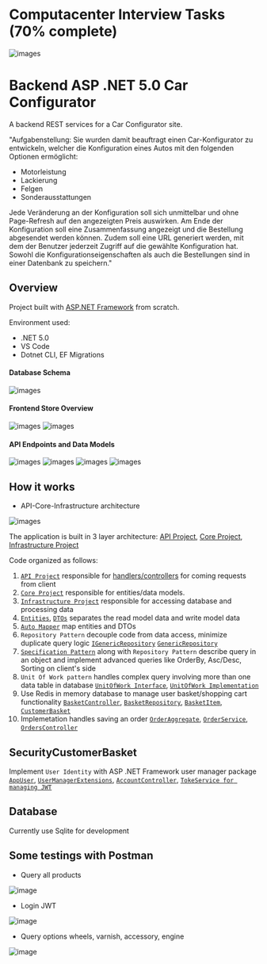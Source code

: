 # Computacenter Interview Tasks (70% complete)
![images](https://github.com/gothinkster/aspnetcore-realworld-example-app/blob/master/logo.png)

# Backend ASP .NET 5.0 Car Configurator

A backend REST services for a Car Configurator site.

"Aufgabenstellung:
Sie wurden damit beauftragt einen Car-Konfigurator zu entwickeln, welcher die Konfiguration eines Autos mit den folgenden
Optionen ermöglicht:

* Motorleistung
* Lackierung
* Felgen
* Sonderausstattungen

Jede Veränderung an der Konfiguration soll sich unmittelbar und ohne Page-Refresh auf den angezeigten Preis auswirken. Am
Ende der Konfiguration soll eine Zusammenfassung angezeigt und die Bestellung abgesendet werden können. Zudem soll eine
URL generiert werden, mit dem der Benutzer jederzeit Zugriff auf die gewählte Konfiguration hat. Sowohl die
Konfigurationseigenschaften als auch die Bestellungen sind in einer Datenbank zu speichern."


## Overview

Project built with [ASP.NET Framework](https://dotnet.microsoft.com/apps/aspnet) from scratch.

Environment used:

* .NET 5.0
* VS Code
* Dotnet CLI, EF Migrations


#### Database Schema

![images](https://github.com/namphuong2217/Backend-DotNet-ECommerce/blob/main/Documentation/Car%20Configurator%20Final.png)

#### Frontend Store Overview

![images](https://github.com/namphuong2217/Backend-DotNet-ECommerce/blob/main/Documentation/Store1.png)
![images](https://github.com/namphuong2217/Backend-DotNet-ECommerce/blob/main/Documentation/Store2.png)

#### API Endpoints and Data Models

![images](https://github.com/namphuong2217/Backend-DotNet-ECommerce/blob/main/Documentation/Swagger1.png)
![images](https://github.com/namphuong2217/Backend-DotNet-ECommerce/blob/main/Documentation/Swagger2.png)
![images](https://github.com/namphuong2217/Backend-DotNet-ECommerce/blob/main/Documentation/Swagger3.png)
![images](https://github.com/namphuong2217/Backend-DotNet-ECommerce/blob/main/Documentation/Swagger4.png)


## How it works

* API-Core-Infrastructure architecture

![images](https://github.com/namphuong2217/Backend-DotNet-ECommerce/blob/main/Documentation/ApplicationArchitecture1.png)

The application is built in 3 layer architecture: [API Project](https://github.com/namphuong2217/Backend-DotNet-ECommerce/tree/main/API), [Core Project](https://github.com/namphuong2217/Backend-DotNet-ECommerce/tree/main/Core), [Infrastructure Project](https://github.com/namphuong2217/Backend-DotNet-ECommerce/tree/main/Infrastructure)


Code organized as follows:

1. [``API Project``](https://github.com/namphuong2217/Backend-DotNet-ECommerce/tree/main/API) responsible for [handlers/controllers](https://github.com/namphuong2217/Backend-DotNet-ECommerce/tree/main/API/Controllers) for coming requests from client
2. [``Core Project``](https://github.com/namphuong2217/Backend-DotNet-ECommerce/tree/main/Core) responsible for entities/data models.
3. [``Infrastructure Project``](https://github.com/namphuong2217/Backend-DotNet-ECommerce/tree/main/Infrastructure) responsible for accessing database and processing data
4. [``Entities``](https://github.com/namphuong2217/Backend-DotNet-ECommerce/tree/main/Core/Entities), [``DTOs``](https://github.com/namphuong2217/Backend-DotNet-ECommerce/tree/main/API/Dtos) separates the read model data and write model data
5. [``Auto Mapper``](https://github.com/namphuong2217/Backend-DotNet-ECommerce/blob/main/API/Helpers/MappingProfiles.cs) map entities and DTOs
6. ``Repository Pattern`` decouple code from data access, minimize duplicate query logic 
[``IGenericRepository``](https://github.com/namphuong2217/Backend-DotNet-ECommerce/blob/main/Core/Interfaces/IGenericRepository.cs)
[``GenericRepository``](https://github.com/namphuong2217/Backend-DotNet-ECommerce/blob/main/Infrastructure/Data/GenericRepository.cs)
6. [``Specification Pattern``](https://github.com/namphuong2217/Backend-DotNet-ECommerce/tree/main/Core/Specifications) along with ``Repository Pattern`` describe query in an object and implement advanced queries like OrderBy, Asc/Desc, Sorting on client's side
7. ``Unit Of Work pattern`` handles complex query involving more than one data table in database
[``UnitOfWork Interface``](https://github.com/namphuong2217/Backend-DotNet-ECommerce/blob/main/Core/Interfaces/IUnitOfWork.cs), 
[``UnitOfWork Implementation``](https://github.com/namphuong2217/Backend-DotNet-ECommerce/blob/main/Infrastructure/Data/UnitOfWork.cs)
8. Use Redis in memory database to manage user basket/shopping cart functionality [``BasketController``](https://github.com/namphuong2217/Backend-DotNet-ECommerce/blob/main/API/Controllers/BasketController.cs), [``BasketRepository``](https://github.com/namphuong2217/Backend-DotNet-ECommerce/blob/main/Infrastructure/Data/BasketRepository.cs), [``BasketItem``](https://github.com/namphuong2217/Computacenter-Interview-Task/blob/main/Core/Entities/BasketItem.cs), [``CustomerBasket``](https://github.com/namphuong2217/Computacenter-Interview-Task/blob/main/Core/Entities/CustomerBasket.cs)
9. Implemetation handles saving an order [``OrderAggregate``](https://github.com/namphuong2217/Computacenter-Interview-Task/tree/main/Core/Entities/OrderAggregate), [``OrderService``](https://github.com/namphuong2217/Computacenter-Interview-Task/blob/main/Infrastructure/Services/OrderService.cs), [``OrdersController``](https://github.com/namphuong2217/Computacenter-Interview-Task/blob/main/API/Controllers/OrdersController.cs)

## SecurityCustomerBasket

Implement ``User Identity`` with ASP .NET Framework user manager package [``AppUser``](https://github.com/namphuong2217/Backend-DotNet-ECommerce/tree/main/Core/Entities/Identity), [``UserManagerExtensions``](https://github.com/namphuong2217/Backend-DotNet-ECommerce/blob/main/API/Extensions/UserManagerExtensions.cs), [``AccountController``](https://github.com/namphuong2217/Backend-DotNet-ECommerce/blob/main/API/Controllers/AccountController.cs), [``TokeService for managing JWT``](https://github.com/namphuong2217/Computacenter-Interview-Task/blob/main/Infrastructure/Services/TokenService.cs)


## Database

Currently use Sqlite for development

## Some testings with Postman

* Query all products

![image](https://github.com/namphuong2217/Computacenter-Interview-Task/blob/main/Documentation/PostmanProducts.png)

* Login JWT

![image](https://github.com/namphuong2217/Computacenter-Interview-Task/blob/main/Documentation/PostmanToken.png)

* Query options wheels, varnish, accessory, engine 

![image](https://github.com/namphuong2217/Computacenter-Interview-Task/blob/main/Documentation/PostmanTypes.png)




